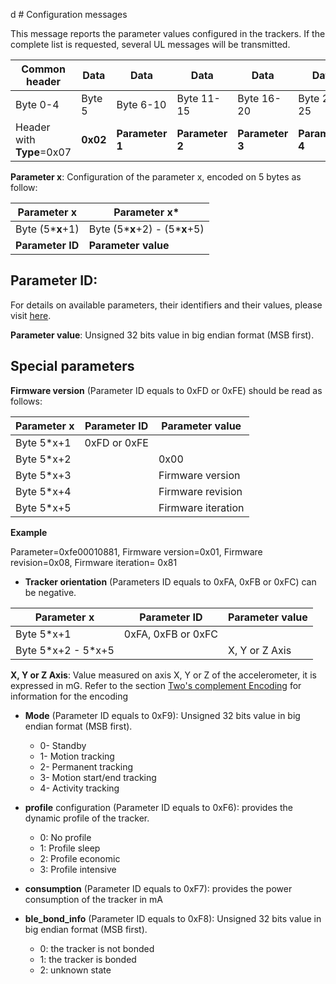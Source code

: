 d # Configuration messages

This message reports the parameter values configured in the trackers. If the complete list is requested, several UL messages will be transmitted.

|Common header | Data |  Data |  Data |  Data | Data | Data|
|--------|--------|--------|--------|--------|--------|--------|
| Byte 0-4 |  Byte 5 |  Byte 6-10 |  Byte 11-15 |  Byte 16-20 |  Byte 21-25 |  Byte 26-30 |
| Header with **Type**=0x07 |**0x02**|**Parameter 1**|**Parameter 2**|**Parameter 3**|**Parameter 4**|**Parameter 5**|

 **Parameter x**: Configuration of the parameter x, encoded on 5 bytes as follow:

|  Parameter x   |    Parameter x*               |
|--------------------|-----------------------------------|
|  Byte (5\***x**+1) |  Byte (5\***x**+2) - (5\***x**+5) |
|  **Parameter ID**  |  **Parameter value**              |

## Parameter ID:
For details on available parameters, their identifiers and their values, please visit [here](../../parameters-default-configuration/firmware-parameters).

**Parameter value**: Unsigned 32 bits value in big endian format (MSB first).

## Special parameters

**Firmware version** (Parameter ID equals to 0xFD or 0xFE) should be read as follows:

|  Parameter x   |  Parameter ID  |  Parameter value |
|--------------------|--------------------|----------------------|
|  Byte 5\*x+1     | 0xFD or 0xFE       |                      |
|  Byte 5\*x+2     |                    |  0x00                |
|  Byte 5\*x+3     |                    |  Firmware version    |
|  Byte 5\*x+4     |                    |  Firmware revision   |
|  Byte 5\*x+5     |                    |  Firmware iteration  |


**Example**

 Parameter=0xfe00010881, Firmware version=0x01, Firmware revision=0x08, Firmware iteration= 0x81

-   **Tracker orientation** (Parameters ID equals to 0xFA, 0xFB or 0xFC) can be negative.

|  Parameter x          |  Parameter ID  |  Parameter value|
|---------------------------|--------------------|----------------------|
|  Byte 5\*x+1              | 0xFA, 0xFB or 0xFC |                      |
|  Byte 5\*x+2 - 5\*x+5     |                    |  X, Y or Z Axis      |

 **X, Y or Z Axis**: Value measured on axis X, Y or Z of the accelerometer, it is expressed in mG. Refer to the section [Two's complement Encoding](../../downlink-messages/two-complement-encoding/readme.md) for information for the encoding

-   **Mode** (Parameter ID equals to 0xF9): Unsigned 32 bits value in big endian format (MSB first).
    -   0- Standby
    -   1- Motion tracking
    -   2- Permanent tracking
    -   3- Motion start/end tracking
    -   4- Activity tracking

-   **profile** configuration (Parameter ID equals to 0xF6): provides the dynamic profile of the tracker.
    -   0: No profile
    -   1: Profile sleep
    -   2: Profile economic
    -   3: Profile intensive

-   **consumption** (Parameter ID equals to 0xF7): provides the power consumption of the tracker in mA

-   **ble_bond_info** (Parameter ID equals to 0xF8): Unsigned 32 bits value in big endian format (MSB first).
    -   0: the tracker is not bonded
    -   1: the tracker is bonded
    -   2: unknown state
